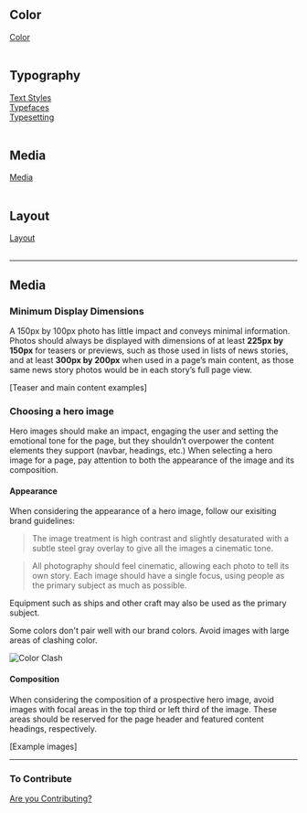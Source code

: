 ## Color<br>
[Color](/color.md)<br>
<br>

## Typography<br>
[Text Styles](/text-styles.md)<br>
[Typefaces](/typefaces.md)<br>
[Typesetting](/typesetting.md)<br>
<br>

## Media<br>
[Media](/media.md)<br>
<br>

## Layout<br>
[Layout](/layout.md)<br>
<br>

<hr>

## Media

### Minimum Display Dimensions

A 150px by 100px photo has little impact and conveys minimal
information. Photos should always be displayed with dimensions
of at least **225px by 150px** for teasers or previews, such as
those used in lists of news stories, and at least **300px by
200px** when used in a page’s main content, as those same news
story photos would be in each story’s full page view.

[Teaser and main content examples]

### Choosing a hero image

Hero images should make an impact, engaging the user and setting
the emotional tone for the page, but they shouldn’t overpower
the content elements they support (navbar, headings, etc.)  When
selecting a hero image for a page, pay attention to both the
appearance of the image and its composition.

#### Appearance

When considering the appearance of a hero image, follow our
exisiting brand guidelines:

> The image treatment is high contrast and slightly desaturated
> with a subtle steel gray overlay to give all the images a
> cinematic tone.

> All photography should feel cinematic, allowing each photo
> to tell its own story. Each image should have a single focus,
> using people as the primary subject as much as possible.

Equipment such as ships and other craft may also be used as the
primary subject.

Some colors don't pair well with our brand colors. Avoid images
with large areas of clashing color.

<img src="img/Color-Clash.jpg" alt="Color Clash" class="medium-image-frame">

#### Composition

When considering the composition of a prospective hero image,
avoid images with focal areas in the top third or left third of
the image. These areas should be reserved for the page header
and featured content headings, respectively.

[Example images]

<hr>

### To Contribute<br>
[Are you Contributing?](/CONTRIBUTING.md)<br>
<br>
